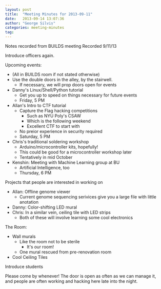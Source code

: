 ```yaml
---
layout: post
title:  "Meeting Minutes for 2013-09-11"
date:   2013-09-14 13:07:36
author: "George Silvis"
categories: meeting-minutes
tag: 
---
```


Notes recorded from BUILDS meeting
Recorded 9/11/13

Introduce officers again.

Upcoming events:
  - (All in BUILDS room if not stated otherwise)
  - Use the double doors in the alley, by the stairwell.
    - If necessary, we will prop doors open for events
  - Danny's Linux/Shell/Python tutorial
    - Get you up to speed on things necessary for future events
    - Friday, 5 PM
  - Allan's Intro to CTF tutorial
    - Capture the Flag hacking competitions
      - Such as NYU Poly's CSAW
      - Which is the following weekend
      - Excellent CTF to start with
    - No preior experience in security required
    - Saturday, 5 PM
  - Chris's traditional soldering workshop
    - Arduino/microcontroller kits, hopefully!
    - This could be good for a microcontroller workshop later
    - Tentatively in mid October
  - Kenshin:  Meeting with Machine Learning group at BU
    - Artificial Intelligence, too
    - Thursday, 6 PM

Projects that people are interested in working on
  - Allan:  Offline genome viewer
    - Current genome sequencing serivices give you a large file with little anotation
  - Danny:  Color-shifting LED mural
  - Chris:  In a similar vein, ceiling tile with LED strips
    - Both of these will involve learning some cool electronics

The Room:
  - Wall murals
    - Like the room not to be sterile
      - It's our room!
    - One mural rescued from pre-renovation room
  - Cool Ceiling Tiles

Introduce students

Please come by whenever!  The door is open as often as we can manage it, and
people are often working and hacking here late into the night.
